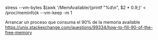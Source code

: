 stress --vm-bytes $(awk '/MemAvailable/{printf "%d\n", $2 * 0.9;}' < /proc/meminfo)k --vm-keep -m 1


Arrancar un proceso que consuma el 90% de la memoria available
https://unix.stackexchange.com/questions/99334/how-to-fill-90-of-the-free-memory
